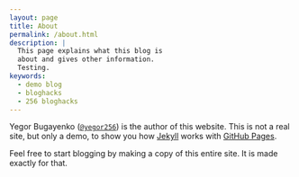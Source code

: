 ```yaml
---
layout: page
title: About
permalink: /about.html
description: |
  This page explains what this blog is
  about and gives other information.
  Testing.
keywords:
  - demo blog
  - bloghacks
  - 256 bloghacks
---
```


Yegor Bugayenko ([`@yegor256`](https://github.com/yegor256)) is the author of this
website. This is not a real site, but only a demo, to
show you how [Jekyll](https://jekyllrb.com/) works
with [GitHub Pages](https://pages.github.com/).

Feel free to start blogging by making a copy of this entire
site. It is made exactly for that.
